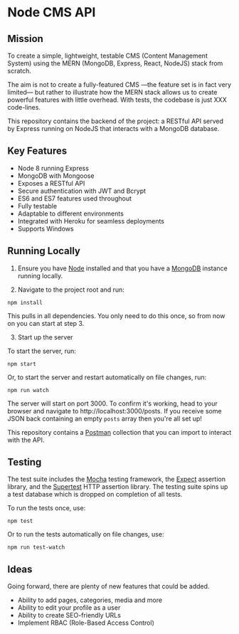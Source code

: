 # Node CMS API

## Mission
To create a simple, lightweight, testable CMS (Content Management System) using the MERN (MongoDB, Express, React, NodeJS) stack from scratch.

The aim is not to create a fully-featured CMS —the feature set is in fact very limited— but rather to illustrate how the MERN stack allows us to create powerful features with little overhead. With tests, the codebase is just XXX code-lines.

This repository contains the backend of the project: a RESTful API served by Express running on NodeJS that interacts with a MongoDB database.

## Key Features
* Node 8 running Express
* MongoDB with Mongoose
* Exposes a RESTful API
* Secure authentication with JWT and Bcrypt
* ES6 and ES7 features used throughout
* Fully testable
* Adaptable to different environments
* Integrated with Heroku for seamless deployments
* Supports Windows

## Running Locally

1) Ensure you have [Node](https://docs.npmjs.com/getting-started/installing-node) installed and that you have a [MongoDB](https://www.mongodb.com/download-center?jmp=nav#community) instance running locally.

2) Navigate to the project root and run:
```
npm install
```
This pulls in all dependencies. You only need to do this once, so from now on you can start at step 3.

3) Start up the server

To start the server, run:
```
npm start
```

Or, to start the server and restart automatically on file changes, run:
```
npm run watch
```

The server will start on port 3000. To confirm it's working, head to your browser and navigate to http://localhost:3000/posts. If you receive some JSON back containing an empty `posts` array then you're all set up!

This repository contains a [Postman](https://www.getpostman.com/) collection that you can import to interact with the API.

## Testing

The test suite includes the [Mocha](https://github.com/mochajs/mocha) testing framework, the [Expect](https://github.com/mjackson/expect) assertion library, and the [Supertest](https://github.com/visionmedia/supertest) HTTP assertion library. The testing suite spins up a test database which is dropped on completion of all tests.

To run the tests once, use:
```
npm test
```

Or to run the tests automatically on file changes, use:
```
npm run test-watch
```

## Ideas

Going forward, there are plenty of new features that could be added.

* Ability to add pages, categories, media and more
* Ability to edit your profile as a user
* Ability to create SEO-friendly URLs
* Implement RBAC (Role-Based Access Control)
